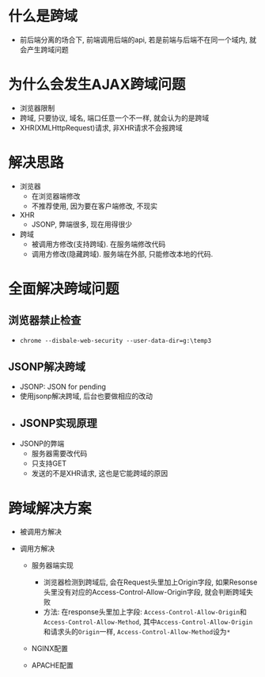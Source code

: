 # 什么是跨域

- 前后端分离的场合下, 前端调用后端的api, 若是前端与后端不在同一个域内, 就会产生跨域问题

# 为什么会发生AJAX跨域问题
- 浏览器限制
- 跨域, 只要协议, 域名, 端口任意一个不一样, 就会认为的是跨域
- XHR(XMLHttpRequest)请求, 非XHR请求不会报跨域

# 解决思路
- 浏览器
    - 在浏览器端修改
    - 不推荐使用, 因为要在客户端修改, 不现实
- XHR 
    - JSONP, 弊端很多, 现在用得很少
- 跨域
    - 被调用方修改(支持跨域). 在服务端修改代码
    - 调用方修改(隐藏跨域). 服务端在外部, 只能修改本地的代码.

# 全面解决跨域问题
## 浏览器禁止检查
- ```chrome --disbale-web-security --user-data-dir=g:\temp3```

## JSONP解决跨域
- JSONP: JSON for pending
- 使用jsonp解决跨域, 后台也要做相应的改动
- JSONP实现原理
    - 
- JSONP的弊端
    - 服务器需要改代码
    - 只支持GET
    - 发送的不是XHR请求, 这也是它能跨域的原因

# 跨域解决方案
- 被调用方解决

- 调用方解决
    - 服务器端实现
        - 浏览器检测到跨域后, 会在Request头里加上Origin字段, 如果Resonse头里没有对应的Access-Control-Allow-Origin字段, 就会判断跨域失败
        - 方法: 在response头里加上字段: ```Access-Control-Allow-Origin```和```Access-Control-Allow-Method```, 其中```Access-Control-Allow-Origin```和请求头的```Origin```一样, ```Access-Control-Allow-Method```设为```*```

    - NGINX配置
    - APACHE配置